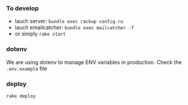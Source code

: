 ### To develop
* lauch server: `bundle exec rackup config.ru`
* lauch emailcatcher: `bundle exec mailcatcher -f`
* or simply  `rake start`


### dotenv
We are using dotenv to manage ENV variables in production. Check the `.env.example` file

### deploy
`rake deploy`
